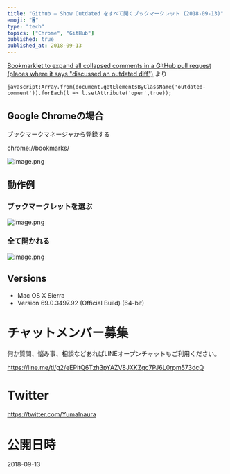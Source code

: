 ```yaml
---
title: "Github — Show Outdated をすべて開くブックマークレット (2018-09-13)"
emoji: "🖥"
type: "tech"
topics: ["Chrome", "GitHub"]
published: true
published_at: 2018-09-13
---
```


[Bookmarklet to expand all collapsed comments in a GitHub pull request (places where it says "discussed an outdated diff")](https://gist.github.com/peterflynn/5980273#gistcomment-2666382) より

```
javascript:Array.from(document.getElementsByClassName('outdated-comment')).forEach(l => l.setAttribute('open',true));
```

## Google Chromeの場合

ブックマークマネージャから登録する

chrome://bookmarks/

![image.png](https://qiita-image-store.s3.amazonaws.com/0/89618/fb851797-2e89-edf5-f023-17559e14a065.png)

## 動作例

### ブックマークレットを選ぶ

![image.png](https://qiita-image-store.s3.amazonaws.com/0/89618/9b6a14c7-ad17-33a7-374a-7b2ddeca6889.png)

### 全て開かれる

![image.png](https://qiita-image-store.s3.amazonaws.com/0/89618/7f7c528d-7ffb-d261-9044-04f083939eec.png)


## Versions

- Mac OS X Sierra
- Version 69.0.3497.92 (Official Build) (64-bit)








<!-- Update From Qiita API -->

# チャットメンバー募集


何か質問、悩み事、相談などあればLINEオープンチャットもご利用ください。

https://line.me/ti/g2/eEPltQ6Tzh3pYAZV8JXKZqc7PJ6L0rpm573dcQ





# Twitter


https://twitter.com/YumaInaura


<!-- Update From Qiita API -->



# 公開日時

2018-09-13
